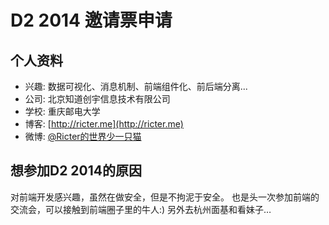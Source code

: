 # D2 2014 邀请票申请

## 个人资料

- 兴趣: 数据可视化、消息机制、前端组件化、前后端分离...
- 公司: 北京知道创宇信息技术有限公司
- 学校: 重庆邮电大学
- 博客: [http://ricter.me](http://ricter.me) 
- 微博: [@Ricter的世界少一只猫](http://weibo.com/304266715)

## 想参加D2 2014的原因

对前端开发感兴趣，虽然在做安全，但是不拘泥于安全。
也是头一次参加前端的交流会，可以接触到前端圈子里的牛人:)
另外去杭州面基和看妹子…
